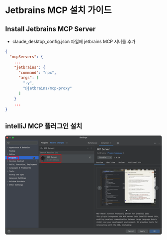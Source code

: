 # Jetbrains MCP 설치 가이드

## Install Jetbrains MCP Server

- claude_desktop_config.json 파일에 jetbrains MCP 서버를 추가

```json
{
  "mcpServers": {
    ...
    "jetbrains": {
      "command": "npx",
      "args": [
        "-y",
        "@jetbrains/mcp-proxy"
      ]
    }
    ...
}
```

## intelliJ MCP 플러그인 설치

![img.png](images/mcp-plugin.png)